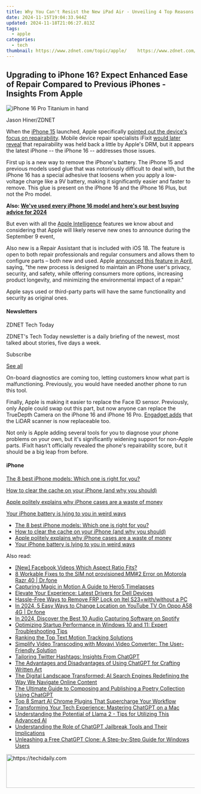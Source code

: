 ```yaml
---
title: Why You Can't Resist the New iPad Air - Unveiling 4 Top Reasons From Apple | Tech Insights on ZDNET
date: 2024-11-15T19:04:33.944Z
updated: 2024-11-18T21:06:27.813Z
tags:
  - apple
categories:
  - tech
thumbnail: https://www.zdnet.com/topic/apple/    https://www.zdnet.com/a/img/resize/219cd5caf49a803f7f4135f8c250d9b0608b8e16/2024/03/29/35d9a67d-49cc-4b06-bcec-95eca73deb59/img-1340.jpg?width=170&height=96&fit=crop&auto=webp
---
```


## Upgrading to iPhone 16? Expect Enhanced Ease of Repair Compared to Previous iPhones - Insights From Apple

![iPhone 16 Pro Titanium in hand](https://www.zdnet.com/a/img/resize/cf4ae60457e5d8a5c7096db16e3bfc907667ab07/2024/09/10/0f784f0e-a488-455f-a023-b5944c0354ef/iphone-16-pro-titanium-in-hand.jpg?auto=webp&width=1280)

Jason Hiner/ZDNET

When the [iPhone 15](https://www.zdnet.com/article/iphone-15-plus-review/) launched, Apple specifically [pointed out the device's focus on repairability](https://www.zdnet.com/article/why-iphone-15-isnt-as-repairable-as-apple-wants-you-to-believe/). Mobile device repair specialists iFixit [would later reveal](https://www.ifixit.com/News/82867/iphone-15-teardown-reveals-software-lockdown) that repairability was held back a little by Apple's DRM, but it appears the latest iPhone -- the iPhone 16 -- addresses those issues.

First up is a new way to remove the iPhone's battery. The iPhone 15 and previous models used glue that was notoriously difficult to deal with, but the iPhone 16 has a special adhesive that loosens when you apply a low-voltage charge like a 9V battery, making it significantly easier and faster to remove. This glue is present on the iPhone 16 and the iPhone 16 Plus, but not the Pro model.

**Also: [We've used every iPhone 16 model and here's our best buying advice for 2024](https://www.zdnet.com/article/iphone-16-pro-max-buying-advice-2024/)**

But even with all the [Apple Intelligence](https://www.zdnet.com/article/what-is-apple-intelligence-everything-to-know-about-ai-features-coming-to-iphones-macs-and-ipads/) features we know about and considering that Apple will likely reserve new ones to announce during the September 9 event,

Also new is a Repair Assistant that is included with iOS 18\. The feature is open to both repair professionals and regular consumers and allows them to configure parts – both new and used. Apple [announced this feature in April](https://www.apple.com/newsroom/2024/04/apple-to-expand-repair-options-with-support-for-used-genuine-parts/), saying, "the new process is designed to maintain an iPhone user's privacy, security, and safety, while offering consumers more options, increasing product longevity, and minimizing the environmental impact of a repair." 

Apple says used or third-party parts will have the same functionality and security as original ones.

#### Newsletters

ZDNET Tech Today

ZDNET's Tech Today newsletter is a daily briefing of the newest, most talked about stories, five days a week.

 Subscribe

[See all](https://www.zdnet.com/newsletters/)

On-board diagnostics are coming too, letting customers know what part is malfunctioning. Previously, you would have needed another phone to run this tool.

Finally, Apple is making it easier to replace the Face ID sensor. Previously, only Apple could swap out this part, but now anyone can replace the TrueDepth Camera on the iPhone 16 and iPhone 16 Pro. [Engadget adds](https://www.engadget.com/mobile/smartphones/apple-reveals-how-its-made-the-iphone-16-series-much-easier-to-repair-120055256.html) that the LiDAR scanner is now replaceable too.

Not only is Apple adding several tools for you to diagnose your phone problems on your own, but it's significantly widening support for non-Apple parts. IFixIt hasn't officially revealed the phone's repairability score, but it should be a big leap from before.

#### iPhone

[The 8 best iPhone models: Which one is right for you?](https://www.zdnet.com/article/best-iphone/ "The 8 best iPhone models: Which one is right for you?")

[How to clear the cache on your iPhone (and why you should)](https://www.zdnet.com/article/how-to-clear-cache-on-iphone-and-why-you-should/ "How to clear the cache on your iPhone (and why you should)")

[Apple politely explains why iPhone cases are a waste of money](https://www.zdnet.com/article/apple-politely-explains-why-iphone-cases-are-a-waste-of-money/ "Apple politely explains why iPhone cases are a waste of money")

[Your iPhone battery is lying to you in weird ways](https://www.zdnet.com/article/your-iphone-battery-is-lying-to-you-in-weird-ways/ "Your iPhone battery is lying to you in weird ways")

* [The 8 best iPhone models: Which one is right for you?](https://www.zdnet.com/article/best-iphone/ "The 8 best iPhone models: Which one is right for you?")
* [How to clear the cache on your iPhone (and why you should)](https://www.zdnet.com/article/how-to-clear-cache-on-iphone-and-why-you-should/ "How to clear the cache on your iPhone (and why you should)")
* [Apple politely explains why iPhone cases are a waste of money](https://www.zdnet.com/article/apple-politely-explains-why-iphone-cases-are-a-waste-of-money/ "Apple politely explains why iPhone cases are a waste of money")
* [Your iPhone battery is lying to you in weird ways](https://www.zdnet.com/article/your-iphone-battery-is-lying-to-you-in-weird-ways/ "Your iPhone battery is lying to you in weird ways")

<ins class="adsbygoogle"
     style="display:block"
     data-ad-format="autorelaxed"
     data-ad-client="ca-pub-7571918770474297"
     data-ad-slot="1223367746"></ins>

<ins class="adsbygoogle"
     style="display:block"
     data-ad-client="ca-pub-7571918770474297"
     data-ad-slot="8358498916"
     data-ad-format="auto"
     data-full-width-responsive="true"></ins>

<span class="atpl-alsoreadstyle">Also read:</span>
<div><ul>
<li><a href="https://facebook-video-content.techidaily.com/new-facebook-videos-which-aspect-ratio-fits/"><u>[New] Facebook Videos Which Aspect Ratio Fits?</u></a></li>
<li><a href="https://howto.techidaily.com/8-workable-fixes-to-the-sim-not-provisioned-mm2-error-on-motorola-razr-40-drfone-by-drfone-fix-android-problems-fix-android-problems/"><u>8 Workable Fixes to the SIM not provisioned MM#2 Error on Motorola Razr 40 | Dr.fone</u></a></li>
<li><a href="https://fox-boxes.techidaily.com/capturing-magic-in-motion-a-guide-to-hero5-timelapses/"><u>Capturing Magic in Motion A Guide to Hero5 Timelapses</u></a></li>
<li><a href="https://driver-install.techidaily.com/elevate-your-experience-latest-drivers-for-dell-devices/"><u>Elevate Your Experience: Latest Drivers for Dell Devices</u></a></li>
<li><a href="https://bypass-frp.techidaily.com/hassle-free-ways-to-remove-frp-lock-on-itel-s23pluswithwithout-a-pc-by-drfone-android/"><u>Hassle-Free Ways to Remove FRP Lock on Itel S23+with/without a PC</u></a></li>
<li><a href="https://fake-location.techidaily.com/in-2024-5-easy-ways-to-change-location-on-youtube-tv-on-oppo-a58-4g-drfone-by-drfone-virtual-android/"><u>In 2024, 5 Easy Ways to Change Location on YouTube TV On Oppo A58 4G | Dr.fone</u></a></li>
<li><a href="https://visual-screen-recording.techidaily.com/in-2024-discover-the-best-10-audio-capturing-software-on-spotify/"><u>In 2024, Discover the Best 10 Audio Capturing Software on Spotify</u></a></li>
<li><a href="https://tech-renaissance.techidaily.com/optimizing-startup-performance-in-windows-10-and-11-expert-troubleshooting-tips/"><u>Optimizing Startup Performance in Windows 10 and 11: Expert Troubleshooting Tips</u></a></li>
<li><a href="https://ai-vdieo-software.techidaily.com/ranking-the-top-text-motion-tracking-solutions/"><u>Ranking the Top Text Motion Tracking Solutions</u></a></li>
<li><a href="https://some-approaches.techidaily.com/simplify-video-transcoding-with-movavi-video-converter-the-user-friendly-solution/"><u>Simplify Video Transcoding with Movavi Video Converter: The User-Friendly Solution</u></a></li>
<li><a href="https://tech-haven.techidaily.com/tailoring-twitter-hashtags-insights-from-chatgpt/"><u>Tailoring Twitter Hashtags: Insights From ChatGPT</u></a></li>
<li><a href="https://tech-haven.techidaily.com/the-advantages-and-disadvantages-of-using-chatgpt-for-crafting-written-art/"><u>The Advantages and Disadvantages of Using ChatGPT for Crafting Written Art</u></a></li>
<li><a href="https://tech-haven.techidaily.com/the-digital-landscape-transformed-ai-search-engines-redefining-the-way-we-navigate-online-content/"><u>The Digital Landscape Transformed: AI Search Engines Redefining the Way We Navigate Online Content</u></a></li>
<li><a href="https://tech-haven.techidaily.com/the-ultimate-guide-to-composing-and-publishing-a-poetry-collection-using-chatgpt/"><u>The Ultimate Guide to Composing and Publishing a Poetry Collection Using ChatGPT</u></a></li>
<li><a href="https://tech-haven.techidaily.com/top-8-smart-ai-chrome-plugins-that-supercharge-your-workflow/"><u>Top 8 Smart AI Chrome Plugins That Supercharge Your Workflow</u></a></li>
<li><a href="https://tech-haven.techidaily.com/transforming-your-tech-experience-mastering-chatgpt-on-a-mac/"><u>Transforming Your Tech Experience: Mastering ChatGPT on a Mac</u></a></li>
<li><a href="https://tech-haven.techidaily.com/understanding-the-potential-of-llama-2-tips-for-utilizing-this-advanced-ai/"><u>Understanding the Potential of Llama 2 - Tips for Utilizing This Advanced AI</u></a></li>
<li><a href="https://tech-haven.techidaily.com/understanding-the-role-of-chatgpt-jailbreak-tools-and-their-implications/"><u>Understanding the Role of ChatGPT Jailbreak Tools and Their Implications</u></a></li>
<li><a href="https://tech-haven.techidaily.com/unleashing-a-free-chatgpt-clone-a-step-by-step-guide-for-windows-users/"><u>Unleashing a Free ChatGPT Clone: A Step-by-Step Guide for Windows Users</u></a></li>
</ul></div>

<!-- affiliate ads begin -->
<a href="https://bluettifr.pxf.io/c/5597632/2145082/17095" target="_top" id="2145082">
  <img src="//a.impactradius-go.com/display-ad/17095-2145082" border="0" alt="https://techidaily.com" width="728" height="90"/>
</a>
<img height="0" width="0" src="https://bluettifr.pxf.io/i/5597632/2145082/17095" style="position:absolute;visibility:hidden;" border="0" />
<!-- affiliate ads end -->

